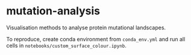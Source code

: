 # mutation-analysis
Visualisation methods to analyse protein mutational landscapes.

To reproduce, create conda environment from `conda_env.yml` and run all cells in `notebooks/custom_surface_colour.ipynb`.
